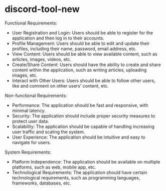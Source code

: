 # discord-tool-new

Functional Requirements:
- User Registration and Login: Users should be able to register for the application and then log in to their accounts.
- Profile Management: Users should be able to edit and update their profiles, including their name, password, email address, etc.
- View Content: Users should be able to view available content, such as articles, images, videos, etc.
- Create/Share Content: Users should have the ability to create and share content within the application, such as writing articles, uploading images, etc.
- Interact with Other Users: Users should be able to follow other users, like and comment on other users' content, etc.

Non-functional Requirements:
- Performance: The application should be fast and responsive, with minimal latency.
- Security: The application should include proper security measures to protect user data.
- Scalability: The application should be capable of handling increasing user traffic and scaling the system.
- User Experience: The application should be intuitive and easy to navigate for users.

System Requirements:
- Platform Independence: The application should be available on multiple platforms, such as web, mobile app, etc.
- Technological Requirements: The application should have certain technological requirements, such as programming languages, frameworks, databases, etc.

